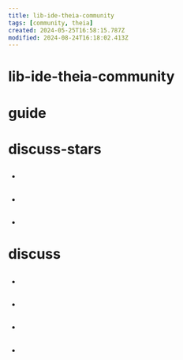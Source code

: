 ```yaml
---
title: lib-ide-theia-community
tags: [community, theia]
created: 2024-05-25T16:58:15.787Z
modified: 2024-08-24T16:18:02.413Z
---
```


# lib-ide-theia-community

# guide

# discuss-stars
- ## 

- ## 

- ## 
# discuss
- ## 

- ## 

- ## 

- ## 
